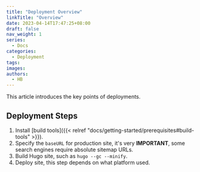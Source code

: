 ```yaml
---
title: "Deployment Overview"
linkTitle: "Overview"
date: 2023-04-14T17:47:25+08:00
draft: false
nav_weight: 1
series:
  - Docs
categories:
  - Deployment
tags:
images:
authors:
  - HB
---
```


This article introduces the key points of deployments.

<!--more-->

## Deployment Steps

1. Install [build tools]({{< relref "docs/getting-started/prerequisites#build-tools" >}}).
2. Specify the `baseURL` for production site, it's very **IMPORTANT**, some search engines require absolute sitemap URLs.
3. Build Hugo site, such as `hugo --gc --minify`.
4. Deploy site, this step depends on what platform used.
